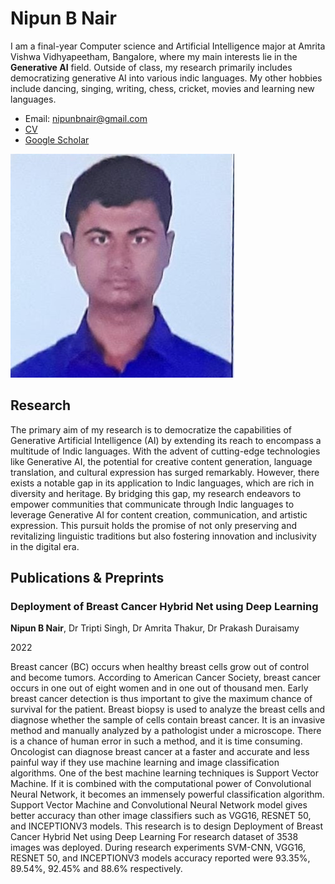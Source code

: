 # Nipun B Nair

I am a final-year Computer science and Artificial Intelligence major at Amrita Vishwa Vidhyapeetham, Bangalore, where my main interests lie in the **Generative AI** field. Outside of class, my research primarily includes democratizing generative AI into various indic languages. My other hobbies include dancing, singing, writing, chess, cricket, movies and learning new languages.

- Email: [nipunbnair@gmail.com](mailto:nipunbnair@gmail.com)
- [CV](Nipun08_08_2023_Resume.pdf)
- [Google Scholar](https://scholar.google.co.in/citations?hl=en&user=mefMP2gAAAAJ)

![Profile Photo](1640616299014.jpg)

## Research

The primary aim of my research is to democratize the capabilities of Generative Artificial Intelligence (AI) by extending its reach to encompass a multitude of Indic languages. With the advent of cutting-edge technologies like Generative AI, the potential for creative content generation, language translation, and cultural expression has surged remarkably. However, there exists a notable gap in its application to Indic languages, which are rich in diversity and heritage. By bridging this gap, my research endeavors to empower communities that communicate through Indic languages to leverage Generative AI for content creation, communication, and artistic expression. This pursuit holds the promise of not only preserving and revitalizing linguistic traditions but also fostering innovation and inclusivity in the digital era.

## Publications & Preprints

### Deployment of Breast Cancer Hybrid Net using Deep Learning

**Nipun B Nair**, Dr Tripti Singh, Dr Amrita Thakur, Dr Prakash Duraisamy

2022

Breast cancer (BC) occurs when healthy breast cells grow out of control and become tumors. According to American Cancer Society, breast cancer occurs in one out of eight women and in one out of thousand men. Early breast cancer detection is thus important to give the maximum chance of survival for the patient. Breast biopsy is used to analyze the breast cells and diagnose whether the sample of cells contain breast cancer. It is an invasive method and manually analyzed by a pathologist under a microscope. There is a chance of human error in such a method, and it is time consuming. Oncologist can diagnose breast cancer at a faster and accurate and less painful way if they use machine learning and image classification algorithms. One of the best machine learning techniques is Support Vector Machine. If it is combined with the computational power of Convolutional Neural Network, it becomes an immensely powerful classification algorithm. Support Vector Machine and Convolutional Neural Network model gives better accuracy than other image classifiers such as VGG16, RESNET 50, and INCEPTIONV3 models. This research is to design Deployment of Breast Cancer Hybrid Net using Deep Learning For research dataset of 3538 images was deployed. During research experiments SVM-CNN, VGG16, RESNET 50, and INCEPTIONV3 models accuracy reported were 93.35%, 89.54%, 92.45% and 88.6% respectively.
